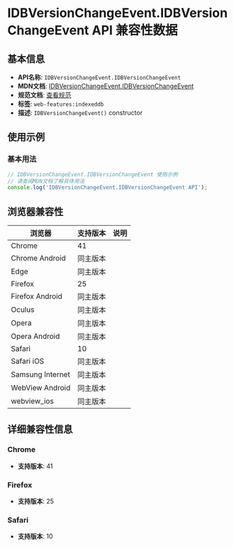 # IDBVersionChangeEvent.IDBVersionChangeEvent API 兼容性数据

## 基本信息

- **API名称**: `IDBVersionChangeEvent.IDBVersionChangeEvent`
- **MDN文档**: [IDBVersionChangeEvent.IDBVersionChangeEvent](https://developer.mozilla.org/docs/Web/API/IDBVersionChangeEvent/IDBVersionChangeEvent)
- **规范文档**: [查看规范](https://w3c.github.io/IndexedDB/#dom-idbversionchangeevent-idbversionchangeevent)
- **标签**: `web-features:indexeddb`
- **描述**: `IDBVersionChangeEvent()` constructor

## 使用示例

### 基本用法

```javascript
// IDBVersionChangeEvent.IDBVersionChangeEvent 使用示例
// 请查阅MDN文档了解具体用法
console.log('IDBVersionChangeEvent.IDBVersionChangeEvent API');
```

## 浏览器兼容性

| 浏览器 | 支持版本 | 说明 |
|--------|----------|------|
| Chrome | 41 |  |
| Chrome Android | 同主版本 |  |
| Edge | 同主版本 |  |
| Firefox | 25 |  |
| Firefox Android | 同主版本 |  |
| Oculus | 同主版本 |  |
| Opera | 同主版本 |  |
| Opera Android | 同主版本 |  |
| Safari | 10 |  |
| Safari iOS | 同主版本 |  |
| Samsung Internet | 同主版本 |  |
| WebView Android | 同主版本 |  |
| webview_ios | 同主版本 |  |

## 详细兼容性信息

### Chrome

- **支持版本**: 41

### Firefox

- **支持版本**: 25

### Safari

- **支持版本**: 10

